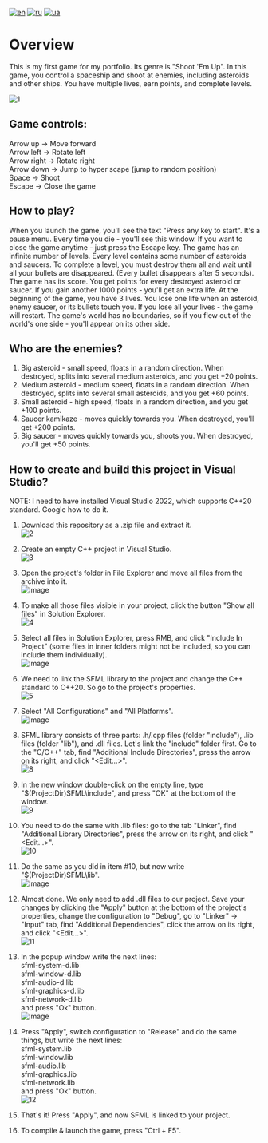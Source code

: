 [![en](https://img.shields.io/badge/Language-English-red.svg)](https://github.com/demianblogan/Game-Until_Last_Asteroid/blob/main/README.md)
[![ru](https://img.shields.io/badge/Language-Russian-blue.svg)](https://github.com/demianblogan/Game-Until_Last_Asteroid/blob/main/README.ru.md)
[![ua](https://img.shields.io/badge/Language-Ukrainian-green.svg)](https://github.com/demianblogan/Game-Until_Last_Asteroid/blob/main/README.ua.md)

# Overview
This is my first game for my portfolio. Its genre is "Shoot 'Em Up". In this game, you control a spaceship and shoot at enemies, including asteroids and other ships. You have multiple lives, earn points, and complete levels.

![1](https://github.com/demianblogan/Game-Until_Last_Asteroid/assets/105989117/3b0eb5bc-6564-49be-a4cb-a588289da779)

## **Game controls:**<br />
Arrow up    -> Move forward<br />
Arrow left  -> Rotate left<br />
Arrow right -> Rotate right<br />
Arrow down  -> Jump to hyper scape (jump to random position)<br />
Space       -> Shoot<br />
Escape      -> Close the game<br />

## **How to play?**<br />
When you launch the game, you'll see the text "Press any key to start". It's a pause menu. Every time you die - you'll see this window. If you want to close the game anytime - just press the Escape key. The game has an infinite number of levels. Every level contains some number of asteroids and saucers. To complete a level, you must destroy them all and wait until all your bullets are disappeared. (Every bullet disappears after 5 seconds). The game has its score. You get points for every destroyed asteroid or saucer. If you gain another 1000 points - you'll get an extra life. At the beginning of the game, you have 3 lives. You lose one life when an asteroid, enemy saucer, or its bullets touch you. If you lose all your lives - the game will restart. The game's world has no boundaries, so if you flew out of the world's one side - you'll appear on its other side.

## **Who are the enemies?**<br />
1. Big asteroid - small speed, floats in a random direction. When destroyed, splits into several medium asteroids, and you get +20 points.<br />
2. Medium asteroid - medium speed, floats in a random direction. When destroyed, splits into several small asteroids, and you get +60 points.<br />
3. Small asteroid -  high speed, floats in a random direction, and you get +100 points.<br />
4. Saucer kamikaze - moves quickly towards you. When destroyed, you'll get +200 points.<br />
5. Big saucer -  moves quickly towards you, shoots you. When destroyed, you'll get +50 points.<br />

## **How to create and build this project in Visual Studio?**<br />
NOTE: I need to have installed Visual Studio 2022, which supports C++20 standard. Google how to do it.<br />

1. Download this repository as a .zip file and extract it.<br />
![2](https://github.com/demianblogan/Game-Until_Last_Asteroid/assets/105989117/97026464-e1ae-4787-820d-d5aeabf59556)

2. Create an empty C++ project in Visual Studio.<br />
![3](https://github.com/demianblogan/Game-Until_Last_Asteroid/assets/105989117/ba48864e-86ff-421e-8f27-5be65d026eda)

3. Open the project's folder in File Explorer and move all files from the archive into it.<br />
![image](https://github.com/demianblogan/Game-Until_Last_Asteroid/assets/105989117/a061ec73-8441-4bed-ab4b-b5b9e8afce44)

4. To make all those files visible in your project, click the button "Show all files" in Solution Explorer.<br />
![4](https://github.com/demianblogan/Game-Until_Last_Asteroid/assets/105989117/21533c25-f96e-4e53-bbb8-40ffdc63f1c3)

5. Select all files in Solution Explorer, press RMB, and click "Include In Project" (some files in inner folders might not be included, so you can include them individually).<br />
![image](https://github.com/demianblogan/Game-Until_Last_Asteroid/assets/105989117/e99f90ad-0c66-4e97-ba13-0b715ba0a52a)

6. We need to link the SFML library to the project and change the C++ standard to C++20. So go to the project's properties.<br />
![5](https://github.com/demianblogan/Game-Until_Last_Asteroid/assets/105989117/bf9e841d-9119-49db-a0cf-107d75c39767)

7. Select "All Configurations" and "All Platforms".<br />
![image](https://github.com/demianblogan/Game-Until_Last_Asteroid/assets/105989117/32a7b835-c44a-4807-88ef-f1aff00f1456)

8. SFML library consists of three parts: .h/.cpp files (folder "include"), .lib files (folder "lib"), and .dll files. Let's link the "include" folder first. Go to the "C/C++" tab, find "Additional Include Directories", press the arrow on its right, and click "<Edit...>".<br />
![8](https://github.com/demianblogan/Game-Until_Last_Asteroid/assets/105989117/79cb8d11-aabb-40e5-897f-ddbf3fe087c1)

9. In the new window double-click on the empty line, type "$(ProjectDir)SFML\include", and press "OK" at the bottom of the window.<br />
![9](https://github.com/demianblogan/Game-Until_Last_Asteroid/assets/105989117/4257e884-5b7f-41da-b223-804560326285)

10. You need to do the same with .lib files: go to the tab "Linker", find "Additional Library Directories", press the arrow on its right, and click "<Edit...>".<br />
![10](https://github.com/demianblogan/Game-Until_Last_Asteroid/assets/105989117/3ada0b06-2495-444c-ba47-03de46a538f5)

11. Do the same as you did in item #10, but now write "$(ProjectDir)SFML\lib".<br />
![image](https://github.com/demianblogan/Game-Until_Last_Asteroid/assets/105989117/a0488d5d-414c-4050-9a61-9f9ae3860f52)

12. Almost done. We only need to add .dll files to our project. Save your changes by clicking the "Apply" button at the bottom of the project's properties, change the configuration to "Debug", go to "Linker" -> "Input" tab, find "Additional Dependencies", click the arrow on its right, and click "<Edit...>".<br />
![11](https://github.com/demianblogan/Game-Until_Last_Asteroid/assets/105989117/d6be1795-e5a9-49c4-b285-0bf18b07ed25)

13. In the popup window write the next lines:<br />
sfml-system-d.lib<br />
sfml-window-d.lib<br />
sfml-audio-d.lib<br />
sfml-graphics-d.lib<br />
sfml-network-d.lib<br />
and press "Ok" button.<br />
![image](https://github.com/demianblogan/Game-Until_Last_Asteroid/assets/105989117/58e2669e-8805-4624-b2a5-aaf502f12297)

14. Press "Apply", switch configuration to "Release" and do the same things, but write the next lines:<br />
sfml-system.lib<br />
sfml-window.lib<br />
sfml-audio.lib<br />
sfml-graphics.lib<br />
sfml-network.lib<br />
and press "Ok" button.<br />
![12](https://github.com/demianblogan/Game-Until_Last_Asteroid/assets/105989117/3f3f6dd1-6dae-46f0-8f26-6a9c873685c7)

15. That's it! Press "Apply", and now SFML is linked to your project.

16. To compile & launch the game, press "Ctrl + F5".
